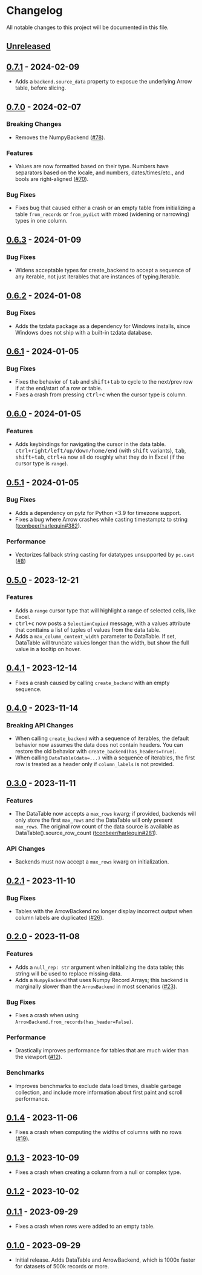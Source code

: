 # Changelog

All notable changes to this project will be documented in this file.

## [Unreleased]

## [0.7.1] - 2024-02-09

-   Adds a `backend.source_data` property to exposue the underlying Arrow table, before slicing.

## [0.7.0] - 2024-02-07

### Breaking Changes

-   Removes the NumpyBackend ([#78](https://github.com/tconbeer/textual-fastdatatable/issues/78)).

### Features

-   Values are now formatted based on their type. Numbers have separators based on the locale, and numbers, dates/times/etc., and bools are right-aligned ([#70](https://github.com/tconbeer/textual-fastdatatable/issues/70)).

### Bug Fixes

-   Fixes bug that caused either a crash or an empty table from initializing a table `from_records` or `from_pydict` with mixed (widening or narrowing) types in one column.

## [0.6.3] - 2024-01-09

### Bug Fixes

-   Widens acceptable types for create_backend to accept a sequence of any iterable, not just iterables that are instances of typing.Iterable.

## [0.6.2] - 2024-01-08

### Bug Fixes

-   Adds the tzdata package as a dependency for Windows installs, since Windows does not ship with a built-in tzdata database.

## [0.6.1] - 2024-01-05

### Bug Fixes

-   Fixes the behavior of <kbd>tab</kbd> and <kbd>shift+tab</kbd> to cycle to the next/prev row if at the end/start of a row or table.
-   Fixes a crash from pressing <kbd>ctrl+c</kbd> when the cursor type is column.

## [0.6.0] - 2024-01-05

### Features

-   Adds keybindings for navigating the cursor in the data table. <kbd>ctrl+right/left/up/down/home/end</kbd> (with <kbd>shift</kbd> variants), <kbd>tab</kbd>, <kbd>shift+tab</kbd>, <kbd>ctrl+a</kbd> now all do roughly what they do in Excel (if the cursor type is `range`).

## [0.5.1] - 2024-01-05

### Bug Fixes

-   Adds a dependency on pytz for Python &lt;3.9 for timezone support.
-   Fixes a bug where Arrow crashes while casting timestamptz to string ([tconbeer/harlequin#382](https://github.com/tconbeer/harlequin/issues/382)).

### Performance

-   Vectorizes fallback string casting for datatypes unsupported by `pc.cast` ([#8](https://github.com/tconbeer/textual-fastdatatable/issues/8))

## [0.5.0] - 2023-12-21

### Features

-   Adds a `range` cursor type that will highlight a range of selected cells, like Excel.
-   <kbd>ctrl+c</kbd> now posts a `SelectionCopied` message, with a values attribute that conttains a list of tuples of values from the data table.
-   Adds a `max_column_content_width` parameter to DataTable. If set, DataTable will truncate values longer than the width, but show the full value in a tooltip on hover.

## [0.4.1] - 2023-12-14

-   Fixes a crash caused by calling `create_backend` with an empty sequence.

## [0.4.0] - 2023-11-14

### Breaking API Changes

-   When calling `create_backend` with a sequence of iterables, the default behavior now assumes the data does not contain headers. You can restore the old behavior with `create_backend(has_headers=True)`.
-   When calling `DataTable(data=...)` with a sequence of iterables, the first row is treated as a header only if `column_labels` is not provided.

## [0.3.0] - 2023-11-11

### Features

-   The DataTable now accepts a `max_rows` kwarg; if provided, backends will only store the first `max_rows` and the DataTable will only present `max_rows`. The original row count of the data source is available as DataTable().source_row_count ([tconbeer/harlequin#281](https://github.com/tconbeer/harlequin/issues/281)).

### API Changes

-   Backends must now accept a `max_rows` kwarg on initialization.

## [0.2.1] - 2023-11-10

### Bug Fixes

-   Tables with the ArrowBackend no longer display incorrect output when column labels are duplicated ([#26](https://github.com/tconbeer/textual-fastdatatable/issues/26)).

## [0.2.0] - 2023-11-08

### Features

-   Adds a `null_rep: str` argument when initializing the data table; this string will be used to replace missing data.
-   Adds a `NumpyBackend` that uses Numpy Record Arrays; this backend is marginally slower than the `ArrowBackend` in most scenarios ([#23](https://github.com/tconbeer/textual-fastdatatable/issues/23)).

### Bug Fixes

-   Fixes a crash when using `ArrowBackend.from_records(has_header=False)`.

### Performance

-   Drastically improves performance for tables that are much wider than the viewport ([#12](https://github.com/tconbeer/textual-fastdatatable/issues/12)). 

### Benchmarks

-   Improves benchmarks to exclude data load times, disable garbage collection, and include more information about first paint and scroll performance.

## [0.1.4] - 2023-11-06

-   Fixes a crash when computing the widths of columns with no rows ([#19](https://github.com/tconbeer/textual-fastdatatable/issues/19)).

## [0.1.3] - 2023-10-09

-   Fixes a crash when creating a column from a null or complex type.

## [0.1.2] - 2023-10-02

## [0.1.1] - 2023-09-29

-   Fixes a crash when rows were added to an empty table.

## [0.1.0] - 2023-09-29

-   Initial release. Adds DataTable and ArrowBackend, which is 1000x faster for datasets of 500k records or more.

[Unreleased]: https://github.com/tconbeer/textual-fastdatatable/compare/0.7.1...HEAD

[0.7.1]: https://github.com/tconbeer/textual-fastdatatable/compare/0.7.0...0.7.1

[0.7.0]: https://github.com/tconbeer/textual-fastdatatable/compare/0.6.3...0.7.0

[0.6.3]: https://github.com/tconbeer/textual-fastdatatable/compare/0.6.2...0.6.3

[0.6.2]: https://github.com/tconbeer/textual-fastdatatable/compare/0.6.1...0.6.2

[0.6.1]: https://github.com/tconbeer/textual-fastdatatable/compare/0.6.0...0.6.1

[0.6.0]: https://github.com/tconbeer/textual-fastdatatable/compare/0.5.1...0.6.0

[0.5.1]: https://github.com/tconbeer/textual-fastdatatable/compare/0.5.0...0.5.1

[0.5.0]: https://github.com/tconbeer/textual-fastdatatable/compare/0.4.1...0.5.0

[0.4.1]: https://github.com/tconbeer/textual-fastdatatable/compare/0.4.0...0.4.1

[0.4.0]: https://github.com/tconbeer/textual-fastdatatable/compare/0.3.0...0.4.0

[0.3.0]: https://github.com/tconbeer/textual-fastdatatable/compare/0.2.1...0.3.0

[0.2.1]: https://github.com/tconbeer/textual-fastdatatable/compare/0.2.0...0.2.1

[0.2.0]: https://github.com/tconbeer/textual-fastdatatable/compare/0.1.4...0.2.0

[0.1.4]: https://github.com/tconbeer/textual-fastdatatable/compare/0.1.3...0.1.4

[0.1.3]: https://github.com/tconbeer/textual-fastdatatable/compare/0.1.2...0.1.3

[0.1.2]: https://github.com/tconbeer/textual-fastdatatable/compare/0.1.1...0.1.2

[0.1.1]: https://github.com/tconbeer/textual-fastdatatable/compare/0.1.0...0.1.1

[0.1.0]: https://github.com/tconbeer/textual-fastdatatable/compare/4b9f99175d34f693dd0d4198c39d72f89caf6479...0.1.0
